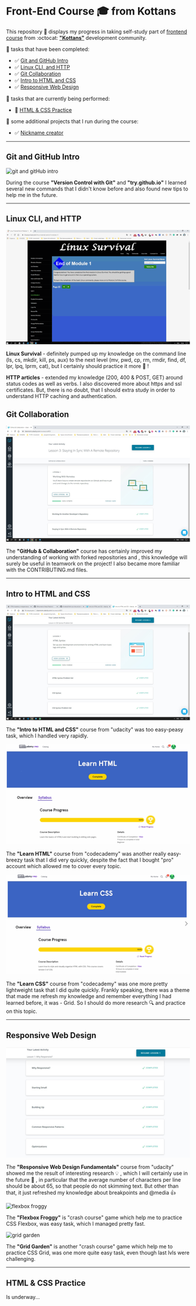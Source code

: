 # Front-End Course :mortar_board: from Kottans

This repository :open_file_folder: displays my progress in taking self-study part of [frontend course](https://github.com/kottans/frontend) from :octocat: [**"Kottans"**](https://kottans.org) development community.

:pushpin: tasks that have been completed:
- :white_check_mark: [Git and GitHub Intro](#git_intro)
- :white_check_mark: [Linux CLI, and HTTP](#linux_cli_http)
- :white_check_mark: [Git Collaboration](#git_collaboration)
- :white_check_mark: [Intro to HTML and CSS](#html_css_intro)
- :white_check_mark: [Responsive Web Design](#responsive_web_design)

:pushpin: tasks that are currently being performed:
- :black_square_button: [HTML & CSS Practice](#html_css_practice)

:pushpin: some additional projects that I run during the course:
- :white_check_mark: [Nickname creator](https://github.com/5Mountains/nickname-creator)

***

## <a name="git_intro">Git and GitHub Intro</a>

![git and gitHub intro](https://user-images.githubusercontent.com/29441499/95737940-1cecbc00-0c91-11eb-9d58-2872280c8d4a.jpg)

During the course **"Version Control with Git"** and **"try.github.io"** I learned several new commands that I didn't know before and also found new tips to help me in the future.

***

##  <a name="linux_cli_http">Linux CLI, and HTTP</a>

![linux survival](task_linux_cli/linux_survival.gif)

__Linux Survival__ - definitely pumped up my knowledge on the command line (ls, cs, mkdir, kill, ps, aux) to the next level (mv, pwd, cp, rm, rmdir, find, df, lpr, lpq, lprm, cat), but I certainly should practice it more :hammer: ! 

**HTTP articles** - extended my knowledge (200, 400 & POST, GET) around status codes as well as verbs. I also discovered more about https and ssl certificates. But, there is no doubt, that I should extra study in order to understand HTTP caching and authentication.  

## <a name="git_collaboration">Git Collaboration</a>

![git collaboration](task_git_collaboration/github_collaboration.jpg)

The **"GitHub & Collaboration"** course has certainly improved my understanding of working with forked repositories and , this knowledge will surely be useful in teamwork on the project! I also became more familiar with the CONTRIBUTING.md files.

***

## <a name="html_css_intro">Intro to HTML and CSS</a>

![intro to html and css](task_html_css_intro/intro_html_and_css.jpg)

The **"Intro to HTML and CSS"** course from "udacity" was too easy-peasy task, which I handled very rapidly.

![intro to html and css](task_html_css_intro/html.gif)

The **"Learn HTML"** course from "codecademy" was another really easy-breezy task that I did very quickly, despite the fact that I bought "pro" account which allowed me to cover every topic.

![intro to html and css](task_html_css_intro/css.gif)

The **"Learn CSS"** course from "codecademy" was one more pretty lightweight task that I did quite quickly. Frankly speaking, there was a theme that made me refresh my knowledge and remember everything I had learned before, it was - Grid. So I should do more research :mag: and practice on this topic.

***

## <a name="responsive_web_design">Responsive Web Design</a>

![responsive web design fundamental](task_responsive_web_design/responsive-web_design_fundamental.jpg)

The **"Responsive Web Design Fundamentals"** course from "udacity" showed me the result of interesting research :bulb: , which I will certainly use in the future :pushpin: , in particular that the average number of characters per line should be about 65, so that people do not skimming text. But other than that, it just refreshed my knowledge about breakpoints and @media :thumbsup:

![flexbox froggy](task_responsive_web_design/frog.gif)

The **"Flexbox Froggy"** is "crash course" game which help me to practice CSS Flexbox, was easy task, which I managed pretty fast.

![grid garden](task_responsive_web_design/garden.gif)

The **"Grid Garden"** is another "crash course" game which help me to practice CSS Grid, was one more quite easy task, even though last lvls were challenging.

***

## <a name="tml_css_practice">HTML & CSS Practice</a>

Is underway...